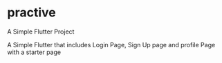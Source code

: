 # practive
A Simple Flutter Project 

A Simple Flutter that includes Login Page, Sign Up page and profile Page with a starter page
